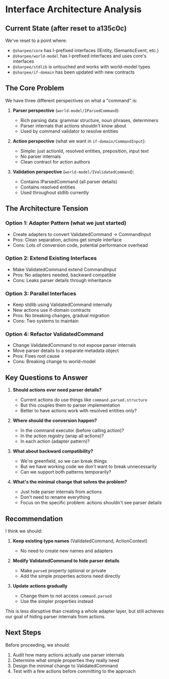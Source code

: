 # Interface Architecture Analysis

## Current State (after reset to a135c0c)

We've reset to a point where:
- `@sharpee/core` has I-prefixed interfaces (IEntity, ISemanticEvent, etc.)
- `@sharpee/world-model` has I-prefixed interfaces and uses core's interfaces
- `@sharpee/stdlib` is untouched and works with world-model types
- `@sharpee/if-domain` has been updated with new contracts

## The Core Problem

We have three different perspectives on what a "command" is:

1. **Parser perspective** (`world-model/IParsedCommand`):
   - Rich parsing data: grammar structure, noun phrases, determiners
   - Parser internals that actions shouldn't know about
   - Used by command validator to resolve entities

2. **Action perspective** (what we want in `if-domain/CommandInput`):
   - Simple: just actionId, resolved entities, preposition, input text
   - No parser internals
   - Clean contract for action authors

3. **Validation perspective** (`world-model/IValidatedCommand`):
   - Contains IParsedCommand (all parser details)
   - Contains resolved entities
   - Used throughout stdlib currently

## The Architecture Tension

### Option 1: Adapter Pattern (what we just started)
- Create adapters to convert ValidatedCommand → CommandInput
- Pros: Clean separation, actions get simple interface
- Cons: Lots of conversion code, potential performance overhead

### Option 2: Extend Existing Interfaces
- Make ValidatedCommand extend CommandInput
- Pros: No adapters needed, backward compatible
- Cons: Leaks parser details through inheritance

### Option 3: Parallel Interfaces
- Keep stdlib using ValidatedCommand internally
- New actions use if-domain contracts
- Pros: No breaking changes, gradual migration
- Cons: Two systems to maintain

### Option 4: Refactor ValidatedCommand
- Change ValidatedCommand to not expose parser internals
- Move parser details to a separate metadata object
- Pros: Fixes root cause
- Cons: Breaking change to world-model

## Key Questions to Answer

1. **Should actions ever need parser details?**
   - Current actions do use things like `command.parsed.structure`
   - But this couples them to parser implementation
   - Better to have actions work with resolved entities only?

2. **Where should the conversion happen?**
   - In the command executor (before calling action)?
   - In the action registry (wrap all actions)?
   - In each action (adapter pattern)?

3. **What about backward compatibility?**
   - We're greenfield, so we can break things
   - But we have working code we don't want to break unnecessarily
   - Can we support both patterns temporarily?

4. **What's the minimal change that solves the problem?**
   - Just hide parser internals from actions
   - Don't need to rename everything
   - Focus on the specific problem: actions shouldn't see parser details

## Recommendation

I think we should:

1. **Keep existing type names** (ValidatedCommand, ActionContext)
   - No need to create new names and adapters
   
2. **Modify ValidatedCommand to hide parser details**
   - Make `parsed` property optional or private
   - Add the simple properties actions need directly
   
3. **Update actions gradually**
   - Change them to not access `command.parsed`
   - Use the simpler properties instead

This is less disruptive than creating a whole adapter layer, but still achieves our goal of hiding parser internals from actions.

## Next Steps

Before proceeding, we should:
1. Audit how many actions actually use parser internals
2. Determine what simple properties they really need
3. Design the minimal change to ValidatedCommand
4. Test with a few actions before committing to the approach